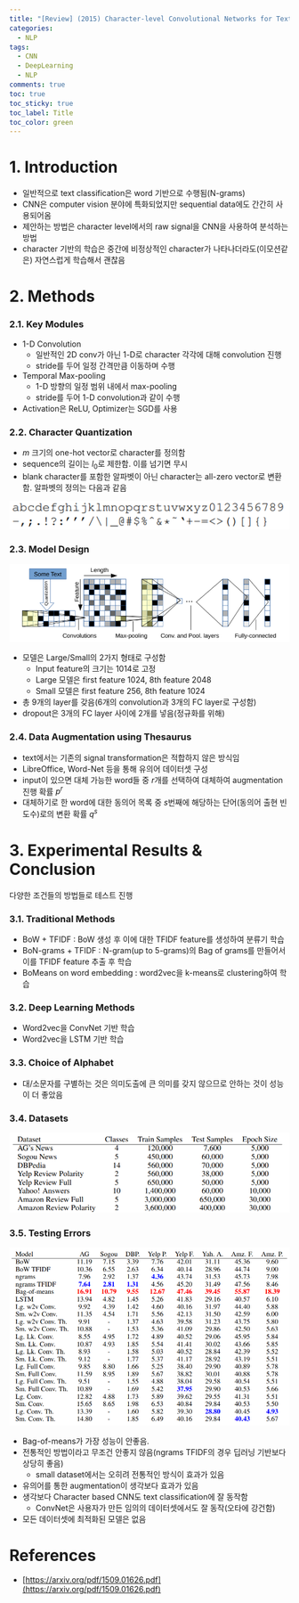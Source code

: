 ```yaml
---
title: "[Review] (2015) Character-level Convolutional Networks for Text Classification"
categories:
  - NLP
tags:
  - CNN
  - DeepLearning
  - NLP
comments: true
toc: true
toc_sticky: true
toc_label: Title
toc_color: green
---
```


# 1. Introduction

- 일반적으로 text classification은 word 기반으로 수행됨(N-grams)
- CNN은 computer vision 분야에 특화되었지만 sequential data에도 간간히 사용되어옴
- 제안하는 방법은 character level에서의 raw signal을 CNN을 사용하여 분석하는 방법
- character 기반의 학습은 중간에 비정상적인 character가 나타나더라도(이모션같은) 자연스럽게 학습해서 괜찮음

# 2. Methods

### 2.1. Key Modules

- 1-D Convolution
    - 일반적인 2D conv가 아닌 1-D로 character 각각에 대해 convolution 진행
    - stride를 두어 일정 간격만큼 이동하며 수행
- Temporal Max-pooling
    - 1-D 방향의 일정 범위 내에서 max-pooling
    - stride를 두어 1-D convolution과 같이 수행
- Activation은 ReLU, Optimizer는 SGD를 사용

### 2.2. Character Quantization

- $m$ 크기의 one-hot vector로 character를 정의함
- sequence의 길이는 $l_0$로 제한함. 이를 넘기면 무시
- blank character를 포함한 알파벳이 아닌 character는 all-zero vector로 변환함. 알파벳의 정의는 다음과 같음

![image](/assets/imgs/2015-cnn-nlp2/00.png)

### 2.3. Model Design

![image](/assets/imgs/2015-cnn-nlp2/01.png)

- 모델은 Large/Small의 2가지 형태로 구성함
    - Input feature의 크기는 1014로 고정
    - Large 모델은 first feature 1024, 8th feature 2048
    - Small 모델은 first feature 256, 8th feature 1024
- 총 9개의 layer를 갖음(6개의 convolution과 3개의 FC layer로 구성함)
- dropout은 3개의 FC layer 사이에 2개를 넣음(정규화를 위해)

### 2.4. Data Augmentation using Thesaurus

- text에서는 기존의 signal transformation은 적합하지 않은 방식임
- LibreOffice, Word-Net 등을 통해 유의어 데이터셋 구성
- input이 있으면 대체 가능한 word들 중 $r$개를 선택하여 대체하여 augmentation 진행 확률 $p^r$
- 대체하기로 한 word에 대한 동의어 목록 중 $s$번째에 해당하는 단어(동의어 출현 빈도수)로의 변환 확률 $q^s$

# 3. Experimental Results & Conclusion

다양한 조건들의 방법들로 테스트 진행

### 3.1. Traditional Methods

- BoW + TFIDF : BoW 생성 후 이에 대한 TFIDF feature를 생성하여 분류기 학습
- BoN-grams + TFIDF : N-gram(up to 5-grams)의 Bag of grams를 만들어서 이를 TFIDF feature 추출 후 학습
- BoMeans on word embedding : word2vec을 k-means로 clustering하여 학습

### 3.2. Deep Learning Methods

- Word2vec을 ConvNet 기반 학습
- Word2vec을 LSTM 기반 학습

### 3.3. Choice of Alphabet

- 대/소문자를 구별하는 것은 의미도출에 큰 의미를 갖지 않으므로 안하는 것이 성능이 더 좋았음

### 3.4. Datasets

![image](/assets/imgs/2015-cnn-nlp2/02.png)

### 3.5. Testing Errors

![image](/assets/imgs/2015-cnn-nlp2/03.png)

- Bag-of-means가 가장 성능이 안좋음.
- 전통적인 방법이라고 무조건 안좋지 않음(ngrams TFIDF의 경우 딥러닝 기반보다 상당히 좋음)
    - small dataset에서는 오히려 전통적인 방식이 효과가 있음
- 유의어를 통한 augmentation이 생각보다 효과가 있음
- 생각보다 Character based CNN도 text classification에 잘 동작함
    - ConvNet은 사용자가 만든 임의의 데이터셋에서도 잘 동작(오타에 강건함)
- 모든 데이터셋에 최적화된 모델은 없음



# References

- [https://arxiv.org/pdf/1509.01626.pdf](https://arxiv.org/pdf/1509.01626.pdf)